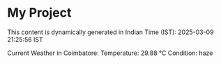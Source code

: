 # My Project

This content is dynamically generated in Indian Time (IST): 2025-03-09 21:25:56 IST


Current Weather in Coimbatore:
Temperature: 29.88 °C
Condition: haze
